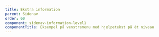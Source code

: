```yaml
---
title: Ekstra information
parent: Sidenav
order: 60
component: sidenav-information-level1
componentTitle: Eksempel på venstremenu med hjælpetekst på ét niveau
---
```


